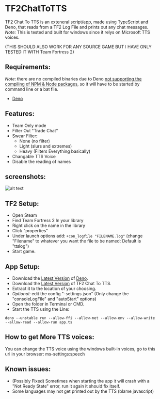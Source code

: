 # TF2ChatToTTS
TF2 Chat To TTS is an exteneral script/app, made using TypeScript and Deno, that reads from a TF2 Log File and prints out any chat messages. *Note:* This is tested and built for windows since it relys on Microsoft TTS voices.

(THIS SHOULD ALSO WORK FOR ANY SOURCE GAME BUT I HAVE ONLY TESTED IT WITH Team Fortress 2)

## Requirements:
*Note*: there are no compiled binaries due to Deno [not supporting the compiling of NPM & Node packages](https://github.com/denoland/deno/issues/15960), so it will have to be started by command line or a bat file.
- [Deno](https://deno.com/manual@v1.33.2/getting_started/installation) 

## Features:
- Team Only mode
- Filter Out "Trade Chat"
- Swear Filter:
  - None (no filter)
  - Light (slurs and extremes)
  - Heavy (Filters Everything basically)
- Changable TTS Voice
- Disable the reading of names

## screenshots: 
![alt text](https://mixerrules.me/cdn/tf2chattospeech.png "Screenshot1")


## TF2 Setup:
- Open Steam
- Find Team Fortress 2 In your library
- Right click on the name in the library
- Click "properties"
- Under launch options add: ```+con_logfile "FILENAME.log"``` (change "Filename" to whatever you want the file to be named: Default is "ttslog")
- Start game.

## App Setup:
- Download the [Latest Version](https://deno.com/manual@latest/getting_started/installation) of [Deno](https://Deno.land).
- Download the [Latest Version](https://github.com/mixerrules/TF2ChatToTTS/archive/refs/heads/main.zip) of TF2 Chat To TTS.
- Extract it to the location of your choosing.
- *Optional:* edit the config "-settings.json" (Only change the "consoleLogFile" and "autoStart" options)
- Open the folder in Terminal or CMD.
- Start the TTS using the Line: 
```
deno --unstable run --allow-ffi --allow-net --allow-env --allow-write --allow-read --allow-run app.ts 
```

## How to get More TTS voices:
You can change the TTS voice using the windows built-in voices, go to this url in your browser: ms-settings:speech

## Known issues:
- (Possibly Fixed) Sometimes when starting the app it will crash with a "Not Ready State" error, run it again it should fix itself.
- Some languages may not get printed out by the TTS (blame javascript)
